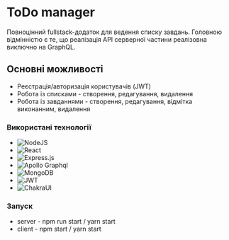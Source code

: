 # ToDo manager

Повноцінний fullstack-додаток для ведення списку завдань. Головною відмінністю є те,
що реалізація API серверної частини реалізовна виключно на GraphQL.

## Основні можливості

* Реєстрація/авторизація користувачів (JWT)
* Робота із списками - створення, редагування, видалення
* Робота із завданнями - створення, редагування, відмітка виконанним, видалення

### Використані технології

* ![NodeJS](https://img.shields.io/badge/node.js-6DA55F?style=for-the-badge&logo=node.js&logoColor=white)
* ![React](https://img.shields.io/badge/react-%2320232a.svg?style=for-the-badge&logo=react&logoColor=%2361DAFB)
* ![Express.js](https://img.shields.io/badge/express.js-%23404d59.svg?style=for-the-badge&logo=express&logoColor=%2361DAFB)
* ![Apollo Graphql](https://img.shields.io/badge/Apollo%20GraphQL-311C87?&style=for-the-badge&logo=Apollo%20GraphQL&logoColor=white)
* ![MongoDB](https://img.shields.io/badge/MongoDB-4EA94B?style=for-the-badge&logo=mongodb&logoColor=white)
* ![JWT](https://img.shields.io/badge/JWT-black?style=for-the-badge&logo=JSON%20web%20tokens)
* ![ChakraUI](https://img.shields.io/badge/Chakra--UI-319795?style=for-the-badge&logo=chakra-ui&logoColor=white)

### Запуск

* server - npm run start / yarn start
* client - npm start / yarn start

